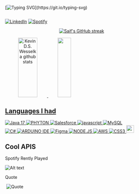 [![Typing SVG](https://readme-typing-svg.herokuapp.com/?color=(0,255,100)&size=45&center=true&vCenter=true&width=1000&lines=Hi,+My+Name+Is+Kevin+DS+Wesselka;I'm+21+Years+Old;Be+Welcome+To+Browse+Here!;May+the+Force+be+with+you.)](https://git.io/typing-svg)


##

[![LinkedIn](https://img.shields.io/badge/LinkedIn-0077B5?style=for-the-badge&logo=linkedin&logoColor=white)](https://www.linkedin.com/in/kevin-s-wesselka-systems-developer/)
[![Spotify](https://img.shields.io/badge/Spotify-1ED760?&style=for-the-badge&logo=spotify&logoColor=white)](https://open.spotify.com/user/31lx4ctckypv2c6rur2oifghw3ri)


<p align="center">
  <a href="https://github.com/alsiam">
    <img src="https://github-readme-streak-stats.herokuapp.com/?user=KevinDSWesselka&theme=react&hide_border=true&background=0D1117&title_color=0043C7&icon_color=0043C7&text_color=c9d1d9&bg_color=0d1117" alt="Saif's GitHub streak"/>
  </a>
</p>


<span style="display: flex; flex-direction: row;">
  <a href="https://github.com/LeehXD">
    <a href="[https://github.com/KevinDSWesselka](https://github.com/KevinDSWesselka)">
      <div align="center">  
        <img width="49%" height="195px" src="https://github-readme-stats.vercel.app/api?username=KevinDSWesselka&theme=react&show_icons=true&count_private=true&hide_border=true&bg_color=0d1117" alt="Kevin D.S. Wesselka github stats" /> 
        <img width="41%" height="195px" src="https://github-readme-stats.vercel.app/api/top-langs/?username=KevinDSWesselka&theme=react&show_icons=true&count_private=true&hide_border=true&bg_color=0d1117&layout=compact"/>
      </div>
  </span>


## Languages I had


<div style="display: inline_block">
  <img aling="center" alt="Java 17" src="https://img.shields.io/badge/java-%23ED8B00.svg?style=for-the-badge&logo=openjdk&logoColor=white" />
  <img aling="center" alt="PHYTON" src="https://img.shields.io/badge/python-3670A0?style=for-the-badge&logo=python&logoColor=ffdd54" />
  <img aling="center" alt="Salesforce" src="https://img.shields.io/badge/Salesforce-00A1E0?style=for-the-badge&logo=Salesforce&logoColor=white" />
  <img aling="center" alt="javascript" src="https://img.shields.io/badge/JavaScript-F7DF1E?style=for-the-badge&logo=javascript&logoColor=black" />
  <img aling="center" alt="MySQL" src="https://img.shields.io/badge/MySQL-00000F?style=for-the-badge&logo=mysql&logoColor=white" /><br>
  <img aling="center" alt="C#" src="https://img.shields.io/badge/C%23-239120?style=for-the-badge&logo=c-sharp&logoColor=white" />
  <img aling="center" alt="ARDUINO IDE" src="https://img.shields.io/badge/Arduino_IDE-00979D?style=for-the-badge&logo=arduino&logoColor=white" />
  <img aling="center" alt="Figma" src="https://img.shields.io/badge/Figma-F24E1E?style=for-the-badge&logo=figma&logoColor=white" />
  <img aling="center" alt="NODE.JS" src="https://img.shields.io/badge/Node.js-43853D?style=for-the-badge&logo=node.js&logoColor=white" />
  <img aling="center" alt="AWS" src="https://img.shields.io/badge/AWS-232F3E?style=flat&logo=amazonwebservices&logoColor=white" />
  <img aling="center" alt="CSS3" src="https://img.shields.io/badge/CSS3-1572B6?style=for-the-badge&logo=css3&logoColor=white" />
  <a title="Ranger in Trailhead" href="https://www.salesforce.com/trailblazer/profile/KevinDSWesselka"><img aling="center" style=" height: 25px" alt="css3" src="https://logosmarcas.net/wp-content/uploads/2020/11/Salesforce-Simbolo.png" /><a/>
</div>
<p/> 

## Cool APIS
Spotify Rently Played<p/>
![Alt text](https://spotify-recently-played-readme.vercel.app/api?user=31lx4ctckypv2c6rur2oifghw3ri&count=5)‎

Quote‎<p/>‎
![Quote](https://quotes-github-readme.vercel.app/api?type=horizontal)
